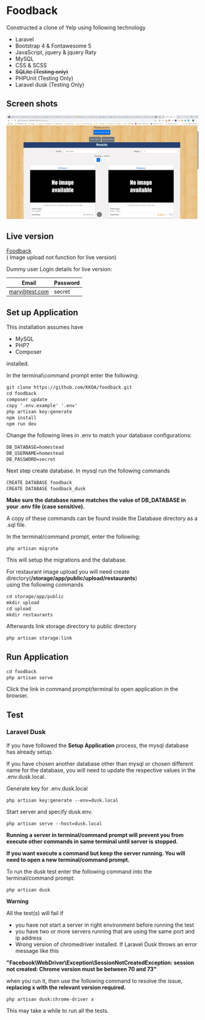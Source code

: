 # Foodback
Constructed a clone of Yelp using following technology
- Laravel
- Bootstrap 4 & Fontawesome 5
- JavaScript, jquery & jquery Raty
- MySQL
- CSS & SCSS
- ~~SQLite (Testing only)~~
- PHPUnit (Testing Only)
- Laravel dusk (Testing Only)


## Screen shots
![Home screen](https://github.com/KKOA/foodback/blob/master/restaurants.jpg)

## Live version
<a href="http://foodback-laravel.herokuapp.com/">Foodback</a><br>
( Image upload not function for live version)

Dummy user Login details for live version:

|Email          | Password          |
|---------------|-------------------|
| mary@test.com | secret            |


## Set up Application
This installation assumes have 
- MySQL
- PHP7
- Composer

installed.

In the terminal\command prompt enter the following:
```
git clone https://github.com/KKOA/foodback.git
cd foodback
composer update
copy '.env.example' '.env'
php artisan key:generate
npm install
npm run dev
```

Change the following lines in .env to match your database configurations:
```
DB_DATABASE=homestead
DB_USERNAME=homestead
DB_PASSWORD=secret
```
Next step  create database. In mysql run the following commands
```
CREATE DATABASE foodback
CREATE DATABASE foodback_dusk
```
**Make sure the database name matches the value of DB_DATABASE in your .env file (case sensitive).**

A copy of these commands can be found inside the Database directory as a .sql file. 

In the terminal/command prompt, enter the following:

```
php artisan migrate
```
This will setup the migrations and the database.

For restaurant image upload you will need create
<br>directory(**/storage/app/public/upload/restaurants**)<br> 
using the following commands
```
cd storage/app/public
mkdir upload
cd upload
mkdir restaurants
```

Afterwards link storage directory to public directory
```
php artisan storage:link
```


## Run Application
```
cd foodback
php artisan serve
```
Click the link in command prompt/terminal to open application in the browser.

## Test

### Laravel Dusk

If you have followed the **Setup Application** process, the mysql database has already setup. 

If you have chosen another database other than mysql or chosen different name for the database, 
you will need to update the respective values in the .env.dusk.local.

<!--
The following instructions assume that sqlite is installed. 
```
cd foodback
cd database
touch foodback_dusk.sqlite
```

If you intend to use another database, you will need to update the database configuration in .env.dusk.local and ignore the previous step.
-->

Generate key for .env.dusk.local
```
php artisan key:generate --env=dusk.local
```
Start server and specify dusk.env. 

```
php artisan serve --host=dusk.local
```

**Running a server in terminal/command prompt will prevent you from execute other commands in same terminal until server is stopped.** 

**If you want execute a command but keep the server running. You will need to open a new terminal/command prompt.**

To run the dusk test enter the following command into the terminal/command prompt:
```
php artisan dusk
```

**Warning**

All the test(s) will fail if
- you have not start a server in right environment before running the test
- you have two or more servers running that are using the same port and ip address
- Wrong version of chromedriver installed. If Laravel Dusk throws an error message like this

**"Facebook\WebDriver\Exception\SessionNotCreatedException: session not created: Chrome version must be between 70 and 73"**

when you run it, then use the following command to resolve the issue, **replacing x with the relevant version required.**
```
php artisan dusk:chrome-driver x
```

This may take a while to run all the tests.

